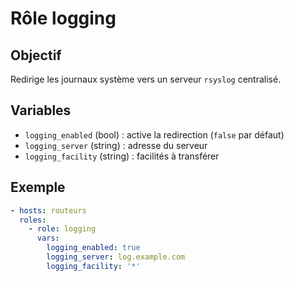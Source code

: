 # Rôle logging

## Objectif
Redirige les journaux système vers un serveur `rsyslog` centralisé.

## Variables
- `logging_enabled` (bool) : active la redirection (`false` par défaut)
- `logging_server` (string) : adresse du serveur
- `logging_facility` (string) : facilités à transférer

## Exemple
```yaml
- hosts: routeurs
  roles:
    - role: logging
      vars:
        logging_enabled: true
        logging_server: log.example.com
        logging_facility: '*'
```
